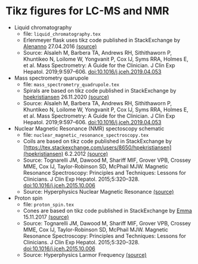 # Tikz figures for LC-MS and NMR

- Liquid chromatography
  - file: ``liquid_chromatography.tex``
  - Erlenmeyer flask uses tikz code published in StackExchange by
  [Alenanno](https://tex.stackexchange.com/users/4778/alenanno) 27.04.2016
  [(source)](https://tex.stackexchange.com/a/306730)
  - Source: Alsaleh M, Barbera TA, Andrews RH, Sithithaworn P,
    Khuntikeo N, Loilome W, Yongvanit P, Cox IJ, Syms RRA, Holmes E,
    et al. Mass Spectrometry: A Guide for the Clinician. J Clin Exp
    Hepatol. 2019;9:597–606. [doi:10.1016/j.jceh.2019.04.053](https://doi.org/10.1016/j.jceh.2019.04.053)
- Mass spectrometry quarupole
  - file: ``mass_spectrometry_quadrupole.tex``
  - Spirals are based on tikz code published in StackExchange by
    [hpekristiansen](https://tex.stackexchange.com/users/8650/hpekristiansen) 26.11.2020
    [(source)](https://tex.stackexchange.com/a/572499)
  - Source: Alsaleh M, Barbera TA, Andrews RH, Sithithaworn P,
    Khuntikeo N, Loilome W, Yongvanit P, Cox IJ, Syms RRA, Holmes E,
    et al. Mass Spectrometry: A Guide for the Clinician. J Clin Exp
    Hepatol. 2019;9:597–606. [doi:10.1016/j.jceh.2019.04.053](https://doi.org/10.1016/j.jceh.2019.04.053)
- Nuclear Magnetic Resonance (NMR) spectoscopy schematic
  - file: ``nuclear_magnetic_resonance_spectroscopy.tex``
  - Coils are based on tikz code published in StackExchange by
  [https://tex.stackexchange.com/users/8650/hpekristiansen](hpekristiansen) 6.2.2012
  [(source)](https://tex.stackexchange.com/a/43605)
  - Source: Tognarelli JM, Dawood M, Shariff MIF, Grover VPB, Crossey
    MME, Cox IJ, Taylor-Robinson SD, McPhail MJW. Magnetic Resonance
    Spectroscopy: Principles and Techniques: Lessons for Clinicians. J
    Clin Exp    Hepatol. 2015;5:320–328. [doi:10.1016/j.jceh.2015.10.006](https://doi.org/10.1016/j.jceh.2015.10.006)
  - Source: Hyperphysics Nuclear Magnetic Resonance [(source)](http://hyperphysics.phy-astr.gsu.edu/hbase/Nuclear/nmr.html)
- Proton spin
  - file: ``proton_spin.tex``
  - Cones are based on tikz code published in StackExchange by
  [Emma](https://tex.stackexchange.com/users/97868/emma) 15.11.2017
  [(source)](https://tex.stackexchange.com/a/401378)
  - Source: Tognarelli JM, Dawood M, Shariff MIF, Grover VPB, Crossey
    MME, Cox IJ, Taylor-Robinson SD, McPhail MJW. Magnetic Resonance
    Spectroscopy: Principles and Techniques: Lessons for Clinicians. J
    Clin Exp    Hepatol. 2015;5:320–328. [doi:10.1016/j.jceh.2015.10.006](https://doi.org/10.1016/j.jceh.2015.10.006)
  - Source: Hyperphysics Larmor Frequency
    [(source)](http://hyperphysics.phy-astr.gsu.edu/hbase/Nuclear/larmor.html)

